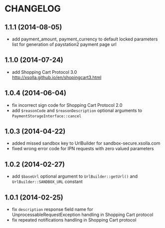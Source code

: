 # CHANGELOG

## 1.1.1 (2014-08-05)
* add payment_amount, payment_currency to default locked parameters list for generation of paystation2 payment page url

## 1.1.0 (2014-07-24)
* add Shopping Cart Protocol 3.0 http://xsolla.github.io/en/shopingcart3.html

## 1.0.4 (2014-06-04)
* fix incorrect sign code for Shopping Cart Protocol 2.0
* add `$reasonCode` and `$reasonDescription` optional arguments to `PaymentStorageInterface::cancel`

## 1.0.3 (2014-04-22)
* added missed sandbox key to UrlBuilder for sandbox-secure.xsolla.com
* fixed wrong error code for IPN requests with zero valued parameters

## 1.0.2 (2014-02-27)
* add `$baseUrl` optional argument to `UrlBuilder::getUrl()` and `UrlBuilder::SANDBOX_URL` constant

## 1.0.1 (2014-02-25)
* fix `description` response field name for UnprocessableRequestException handling in Shopping Cart protocol
* fix repeated notifications handling in Shopping Cart protocol